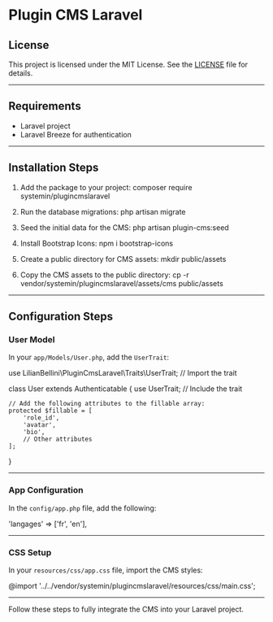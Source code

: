 # Plugin CMS Laravel

## License

This project is licensed under the MIT License. See the [LICENSE](./LICENSE) file for details.

---

## Requirements

- Laravel project
- Laravel Breeze for authentication

---

## Installation Steps

1. Add the package to your project:
   composer require systemin/plugincmslaravel

2. Run the database migrations:
   php artisan migrate

3. Seed the initial data for the CMS:
   php artisan plugin-cms:seed

4. Install Bootstrap Icons:
   npm i bootstrap-icons

5. Create a public directory for CMS assets:
   mkdir public/assets

6. Copy the CMS assets to the public directory:
   cp -r vendor/systemin/plugincmslaravel/assets/cms public/assets

---

## Configuration Steps

### User Model

In your `app/Models/User.php`, add the `UserTrait`:

use LilianBellini\PluginCmsLaravel\Traits\UserTrait; // Import the trait

class User extends Authenticatable
{
    use UserTrait; // Include the trait

    // Add the following attributes to the fillable array:
    protected $fillable = [
        'role_id',
        'avatar',
        'bio',
        // Other attributes
    ];
}

---

### App Configuration

In the `config/app.php` file, add the following:

'langages' => ['fr', 'en'],

---

### CSS Setup

In your `resources/css/app.css` file, import the CMS styles:

@import '../../vendor/systemin/plugincmslaravel/resources/css/main.css';

---

Follow these steps to fully integrate the CMS into your Laravel project.
